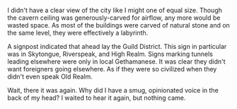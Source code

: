 I didn't have a clear view of the city like I might one of equal size. Though the cavern ceiling was generously-carved for airflow, any more would be wasted space. As most of the buildings were carved of natural stone and on the same level, they were effectively a labyrinth.

A signpost indicated that ahead lay the Guild District. This sign in particular was in Skytongue, Riverspeak, and High Realm. Signs marking tunnels leading elsewhere were only in local Gethamanese. It was clear they didn't want foreigners going elsewhere. As if they were so civilized when they didn't even speak Old Realm.

Wait, there it was again. Why did I have a smug, opinionated voice in the back of my head? I waited to hear it again, but nothing came.